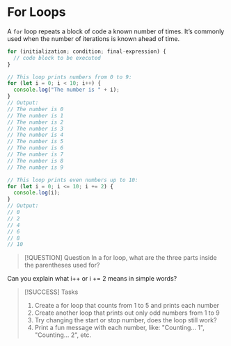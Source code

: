 # For Loops

A `for` loop repeats a block of code a known number of times. It’s commonly used when the number of iterations is known ahead of time.

```js
for (initialization; condition; final-expression) {
  // code block to be executed
}

// This loop prints numbers from 0 to 9:
for (let i = 0; i < 10; i++) {
  console.log("The number is " + i);
}
// Output:
// The number is 0
// The number is 1
// The number is 2
// The number is 3
// The number is 4
// The number is 5
// The number is 6
// The number is 7
// The number is 8
// The number is 9

// This loop prints even numbers up to 10:
for (let i = 0; i <= 10; i += 2) {
  console.log(i);
}
// Output:
// 0
// 2
// 4
// 6
// 8
// 10
```
> [!QUESTION] Question
>In a for loop, what are the three parts inside the parentheses used for?

Can you explain what i++ or i += 2 means in simple words?

> [!SUCCESS] Tasks
>1. Create a for loop that counts from 1 to 5 and prints each number
>2. Create another loop that prints out only odd numbers from 1 to 9
>3. Try changing the start or stop number, does the loop still work?
>4. Print a fun message with each number, like: "Counting... 1", "Counting... 2", etc.